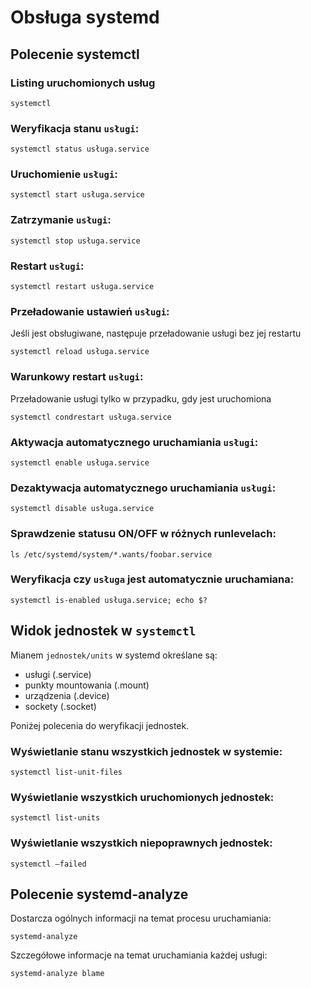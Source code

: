 # Obsługa systemd

## Polecenie systemctl

### Listing uruchomionych usług
```
systemctl
```

### Weryfikacja stanu `usługi`:
```
systemctl status usługa.service
```

### Uruchomienie `usługi`:
```
systemctl start usługa.service
```

### Zatrzymanie `usługi`:
```
systemctl stop usługa.service
```

### Restart `usługi`:
```
systemctl restart usługa.service
```

### Przeładowanie ustawień `usługi`:
Jeśli jest obsługiwane, następuje przeładowanie usługi bez jej restartu
```
systemctl reload usługa.service
```

### Warunkowy restart `usługi`:
Przeładowanie usługi tylko w przypadku, gdy jest uruchomiona
```
systemctl condrestart usługa.service
```

### Aktywacja automatycznego uruchamiania `usługi`:
```
systemctl enable usługa.service
```

### Dezaktywacja automatycznego uruchamiania `usługi`:
```
systemctl disable usługa.service
```

### Sprawdzenie statusu ON/OFF w różnych runlevelach:
```
ls /etc/systemd/system/*.wants/foobar.service	
```

### Weryfikacja czy `usługa` jest automatycznie uruchamiana:
```
systemctl is-enabled usługa.service; echo $?
```

## Widok jednostek w `systemctl`

Mianem `jednostek/units` w systemd określane są:
* usługi (.service)
* punkty mountowania (.mount)
* urządzenia (.device)
* sockety (.socket)

Poniżej polecenia do weryfikacji jednostek.

### Wyświetlanie stanu wszystkich jednostek w systemie:
```
systemctl list-unit-files
```

### Wyświetlanie wszystkich uruchomionych jednostek:
```
systemctl list-units
```

### Wyświetlanie wszystkich niepoprawnych jednostek:
```
systemctl –failed
```

## Polecenie systemd-analyze
Dostarcza ogólnych informacji na temat procesu uruchamiania:
```
systemd-analyze
```
Szczegółowe informacje na temat uruchamiania każdej usługi:
```
systemd-analyze blame
```
